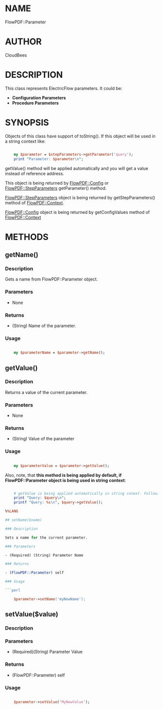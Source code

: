 # NAME

FlowPDF::Parameter

# AUTHOR

CloudBees

# DESCRIPTION

This class represents ElectricFlow parameters. It could be:

- **Configuration Parameters**
- **Procedure Parameters**

# SYNOPSIS

Objects of this class have support of toString(). If this object will be used in a string context like:

```perl

    my $parameter = $stepParameters->getParameter('query');
    print "Parameter: $parameter\n";

```

getValue() method will be applied automatically and you will get a value instead of reference address.

This object is being returned by [FlowPDF::Config](/doc/md/FlowPDF/Config.md) or [FlowPDF::StepParameters](/doc/md/FlowPDF/Config.md) getParameter() method.

[FlowPDF::StepParameters](/doc/md/FlowPDF/StepParameters.md) object is being returned by getStepParameters() method of [FlowPDF::Context](/doc/md/FlowPDF/StepParameters.md).

[FlowPDF::Config](/doc/md/FlowPDF/Config.md) object is being returned by getConfigValues method of [FlowPDF::Context](/doc/md/FlowPDF/Config.md)

# METHODS

## getName()

### Description

Gets a name from FlowPDF::Parameter object.

### Parameters

- None

### Returns

- (String) Name of the parameter.

### Usage

```perl

    my $parameterName = $parameter->getName();

```

## getValue()

### Description

Returns a value of the current parameter.

### Parameters

- None

### Returns

- (String) Value of the parameter

### Usage

```perl

    my $parameterValue = $parameter->getValue();

```

Also, note, that **this method is being applied by default, if FlowPDF::Parameter object is being used in string context**:

```perl

    # getValue is being applied automatically in string conext. Following 2 lines of code are doing the same:
    print "Query: $query\n";
    printf "Query: %s\n", $query->getValue();

%%LANG

## setName($name)

### Description

Sets a name for the current parameter.

### Parameters

- (Required) (String) Parameter Name

### Returns

- (FlowPDF::Parameter) self

### Usage

```perl

    $parameter->setName('myNewName');

```

## setValue($value)

### Description

### Parameters

- (Required)(String) Parameter Value

### Returns

- (FlowPDF::Parameter) self

### Usage

```perl

    $parameter->setValue('MyNewValue');

```